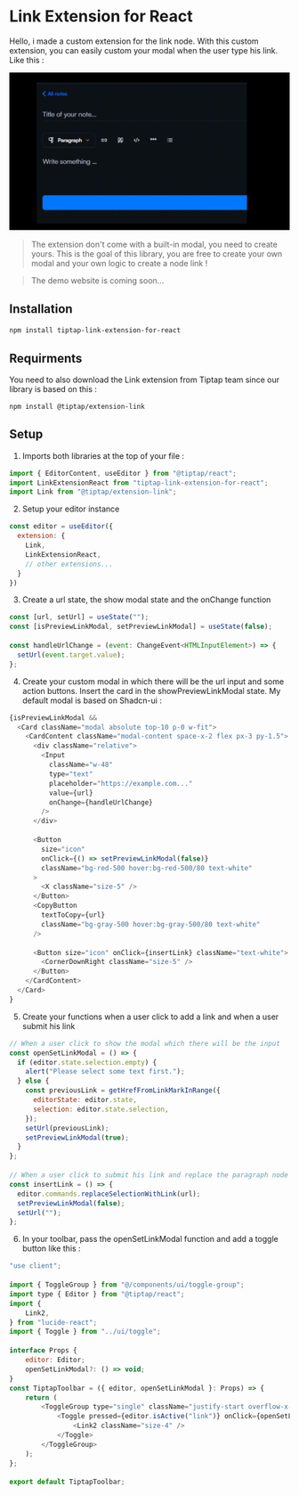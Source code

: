 # Link Extension for React

Hello, i made a custom extension for the link node. With this custom extension, you can easily custom your modal when the user type his link. Like this : 

![Demo](./doc/2024-07-15-15-32-37.gif)

> The extension don't come with a built-in modal, you need to create yours. This is the goal of this library, you are free to create your own modal and your own logic to create a node link !

> The demo website is coming soon...

## Installation

```bash
npm install tiptap-link-extension-for-react
```

## Requirments 

You need to also download the Link extension from Tiptap team since our library is based on this : 

```bash
npm install @tiptap/extension-link
```

## Setup

1. Imports both libraries at the top of your file : 


```typescript
import { EditorContent, useEditor } from "@tiptap/react";
import LinkExtensionReact from "tiptap-link-extension-for-react";
import Link from "@tiptap/extension-link";
```

2. Setup your editor instance
```javascript
const editor = useEditor({
  extension: {
    Link,
    LinkExtensionReact,
    // other extensions...
  }
})
```

3. Create a url state, the show modal state and the onChange function
```javascript
const [url, setUrl] = useState("");
const [isPreviewLinkModal, setPreviewLinkModal] = useState(false);

const handleUrlChange = (event: ChangeEvent<HTMLInputElement>) => {
  setUrl(event.target.value);
};

```

4. Create your custom modal in which there will be the url input and some action buttons. Insert the card in the showPreviewLinkModal state.  My default modal is based on Shadcn-ui : 

```javascript
{isPreviewLinkModal && 
  <Card className="modal absolute top-10 p-0 w-fit">
    <CardContent className="modal-content space-x-2 flex px-3 py-1.5">
      <div className="relative">
        <Input
          className="w-48"
          type="text"
          placeholder="https://example.com..."
          value={url}
          onChange={handleUrlChange}
        />
      </div>

      <Button
        size="icon"
        onClick={() => setPreviewLinkModal(false)}
        className="bg-red-500 hover:bg-red-500/80 text-white"
      >
        <X className="size-5" />
      </Button>
      <CopyButton
        textToCopy={url}
        className="bg-gray-500 hover:bg-gray-500/80 text-white"
      />

      <Button size="icon" onClick={insertLink} className="text-white">
        <CornerDownRight className="size-5" />
      </Button>
    </CardContent>
  </Card>
}
```

5. Create your functions when a user click to add a link and when a user submit his link

```javascript
// When a user click to show the modal which there will be the input
const openSetLinkModal = () => {
  if (editor.state.selection.empty) {
    alert("Please select some text first.");
  } else {
    const previousLink = getHrefFromLinkMarkInRange({
      editorState: editor.state,
      selection: editor.state.selection,
    });
    setUrl(previousLink);
    setPreviewLinkModal(true);
  }
};

// When a user click to submit his link and replace the paragraph node by a link node
const insertLink = () => {
  editor.commands.replaceSelectionWithLink(url);
  setPreviewLinkModal(false);
  setUrl("");
};
```

6. In your toolbar, pass the openSetLinkModal function and add a toggle button like this : 

```javascript
"use client";

import { ToggleGroup } from "@/components/ui/toggle-group";
import type { Editor } from "@tiptap/react";
import {
	Link2,
} from "lucide-react";
import { Toggle } from "../ui/toggle";

interface Props {
	editor: Editor;
	openSetLinkModal?: () => void;
}
const TiptapToolbar = ({ editor, openSetLinkModal }: Props) => {
	return (
		<ToggleGroup type="single" className="justify-start overflow-x-auto">
			<Toggle pressed={editor.isActive("link")} onClick={openSetLinkModal}>
				<Link2 className="size-4" />
			</Toggle>
		</ToggleGroup>
	);
};

export default TiptapToolbar;

```